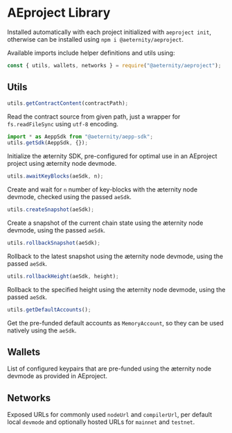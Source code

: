 # AEproject Library

Installed automatically with each project initialized with `aeproject init`, otherwise can be installed using `npm i @aeternity/aeproject`.

Available imports include helper definitions and utils using:

```javascript
const { utils, wallets, networks } = require("@aeternity/aeproject");
```

## Utils

```javascript
utils.getContractContent(contractPath);
```

Read the contract source from given path, just a wrapper for `fs.readFileSync` using `utf-8` encoding.

```javascript
import * as AeppSdk from "@aeternity/aepp-sdk";
utils.getSdk(AeppSdk, {});
```

Initialize the æternity SDK, pre-configured for optimal use in an AEproject project using æternity node devmode.

```javascript
utils.awaitKeyBlocks(aeSdk, n);
```

Create and wait for `n` number of key-blocks with the æternity node devmode, checked using the passed `aeSdk`.

```javascript
utils.createSnapshot(aeSdk);
```

Create a snapshot of the current chain state using the æternity node devmode, using the passed `aeSdk`.

```javascript
utils.rollbackSnapshot(aeSdk);
```

Rollback to the latest snapshot using the æternity node devmode, using the passed `aeSdk`.

```javascript
utils.rollbackHeight(aeSdk, height);
```

Rollback to the specified height using the æternity node devmode, using the passed `aeSdk`.

```javascript
utils.getDefaultAccounts();
```

Get the pre-funded default accounts as `MemoryAccount`, so they can be used natively using the `aeSdk`.

## Wallets

List of configured keypairs that are pre-funded using the æternity node devmode as provided in AEproject.

## Networks

Exposed URLs for commonly used `nodeUrl` and `compilerUrl`, per default local `devmode` and optionally hosted URLs for `mainnet` and `testnet`.
